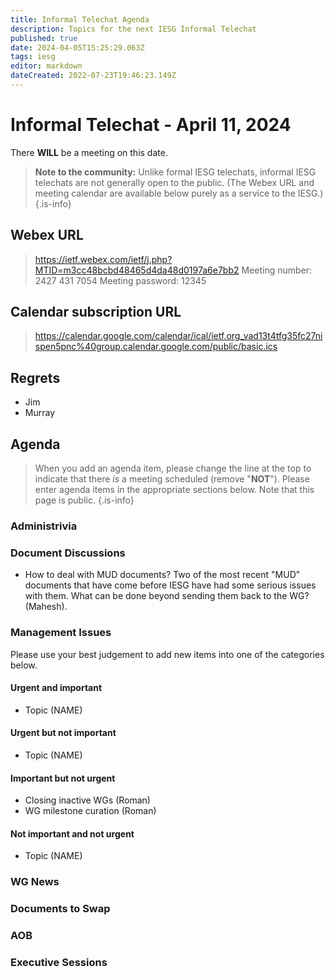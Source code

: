 ```yaml
---
title: Informal Telechat Agenda
description: Topics for the next IESG Informal Telechat
published: true
date: 2024-04-05T15:25:29.063Z
tags: iesg
editor: markdown
dateCreated: 2022-07-23T19:46:23.149Z
---
```


# Informal Telechat - April 11, 2024 

 There **WILL** be a meeting on this date.

> **Note to the community:** Unlike formal IESG telechats, informal IESG telechats are not generally open to the public. (The Webex URL and meeting calendar are available below purely as a service to the IESG.)
{.is-info}


## Webex URL

> https://ietf.webex.com/ietf/j.php?MTID=m3cc48bcbd48465d4da48d0197a6e7bb2
Meeting number: 2427 431 7054
Meeting password: 12345 

## Calendar subscription URL

> https://calendar.google.com/calendar/ical/ietf.org_vad13t4tfg35fc27nispen5pnc%40group.calendar.google.com/public/basic.ics


## Regrets

* Jim
* Murray

## Agenda

> When you add an agenda item, please change the line at the top to indicate that there *is* a meeting scheduled (remove "**NOT**"). Please enter agenda items in the appropriate sections below.
Note that this page is public.
{.is-info}

### Administrivia

### Document Discussions
- How to deal with MUD documents? Two of the most recent "MUD" documents that have come before IESG have had some serious issues with them. What can be done beyond sending them back to the WG? (Mahesh).

### Management Issues

Please use your best judgement to add new items into one of the categories below.

#### Urgent and important

* Topic (NAME)

#### Urgent but not important

* Topic (NAME)

#### Important but not urgent

* Closing inactive WGs (Roman)
* WG milestone curation (Roman)

#### Not important and not urgent

* Topic (NAME)

### WG News 

### Documents to Swap 

### AOB

### Executive Sessions

